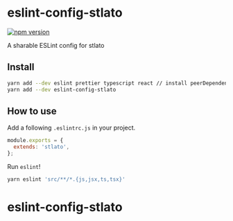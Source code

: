 # eslint-config-stlato

[![npm version](https://badge.fury.io/js/eslint-config-stlato.svg)](https://badge.fury.io/js/eslint-config-stlato)

A sharable ESLint config for stlato

## Install

```sh
yarn add --dev eslint prettier typescript react // install peerDependencies
yarn add --dev eslint-config-stlato
```

## How to use

Add a following `.eslintrc.js` in your project.

```js
module.exports = {
  extends: 'stlato',
};
```

Run `eslint`!

```sh
yarn eslint 'src/**/*.{js,jsx,ts,tsx}'
```
# eslint-config-stlato
